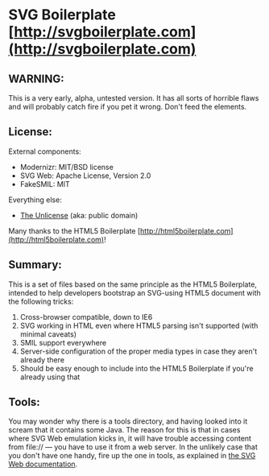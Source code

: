 #  SVG Boilerplate [http://svgboilerplate.com](http://svgboilerplate.com)

## WARNING:

This is a very early, alpha, untested version. It has all sorts of horrible flaws and will probably
catch fire if you pet it wrong. Don't feed the <tspan> elements.

## License:

External components:

* Modernizr: MIT/BSD license
* SVG Web: Apache License, Version 2.0
* FakeSMIL: MIT

Everything else:

* [The Unlicense](http://unlicense.org) (aka: public domain) 

Many thanks to the HTML5 Boilerplate [http://html5boilerplate.com](http://html5boilerplate.com)!

## Summary:

This is a set of files based on the same principle as the HTML5 Boilerplate, intended to help
developers bootstrap an SVG-using HTML5 document with the following tricks:

1. Cross-browser compatible, down to IE6
2. SVG working in HTML even where HTML5 parsing isn't supported (with minimal caveats)
3. SMIL support everywhere
4. Server-side configuration of the proper media types in case they aren't already there
5. Should be easy enough to include into the HTML5 Boilerplate if you're already using that

## Tools:

You may wonder why there is a tools directory, and having looked into it scream that it contains
some Java. The reason for this is that in cases where SVG Web emulation kicks in, it will have
trouble accessing content from file:// — you have to use it from a web server. In the unlikely
case that you don't have one handy, fire up the one in tools, as explained in
[the SVG Web documentation](http://codinginparadise.org/projects/svgweb/docs/QuickStart.html).

